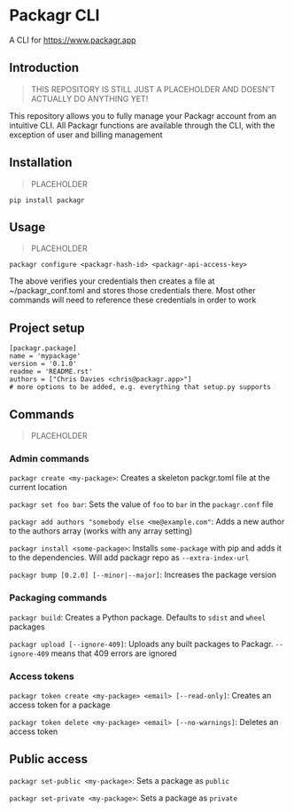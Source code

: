 # Packagr CLI

A CLI for https://www.packagr.app

## Introduction

> THIS REPOSITORY IS STILL JUST A PLACEHOLDER AND DOESN'T ACTUALLY DO ANYTHING YET!

This repository allows you to fully manage your Packagr account from an intuitive CLI. All Packagr functions are
available through the CLI, with the exception of user and billing management


## Installation

> PLACEHOLDER

```
pip install packagr
```

## Usage

> PLACEHOLDER

```
packagr configure <packagr-hash-id> <packagr-api-access-key>
```

The above verifies your credentials then creates a file at ~/packagr_conf.toml and stores those credentials there. Most
other commands will need to reference these credentials in order to work

## Project setup

```
[packagr.package]
name = 'mypackage'
version = '0.1.0'
readme = 'README.rst'
authors = ["Chris Davies <chris@packagr.app>"]
# more options to be added, e.g. everything that setup.py supports
```

## Commands

> PLACEHOLDER

### Admin commands
``packagr create <my-package>``: Creates a skeleton packgr.toml file at the current location

``packagr set foo bar``: Sets the value of `foo` to `bar` in the `packagr.conf` file

``packagr add authors "somebody else <me@example.com"``: Adds a new author to the authors array (works with any array setting)

``packagr install <some-package>``: Installs `some-package` with pip and adds it to the dependencies. Will add packagr repo as `--extra-index-url`

``packagr bump [0.2.0] [--minor|--major]``: Increases the package version

### Packaging commands

``packagr build``: Creates a Python package. Defaults to `sdist` and `wheel` packages

``packagr upload [--ignore-409]``: Uploads any built packages to Packagr. `--ignore-409` means that 409 errors are ignored

### Access tokens

``packagr token create <my-package> <email> [--read-only]``: Creates an access token for a package

``packagr token delete <my-package> <email> [--no-warnings]``: Deletes an access token

## Public access

``packagr set-public <my-package>``: Sets a package as `public`

``packagr set-private <my-package>``: Sets a package as `private`




